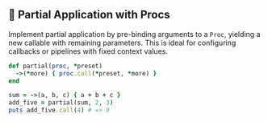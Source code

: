 ## 🧩 Partial Application with Procs
Implement partial application by pre-binding arguments to a `Proc`, yielding a new callable with remaining parameters. This is ideal for configuring callbacks or pipelines with fixed context values.

```ruby
def partial(proc, *preset)
  ->(*more) { proc.call(*preset, *more) }
end

sum = ->(a, b, c) { a + b + c }
add_five = partial(sum, 2, 3)
puts add_five.call(4) # => 9
```